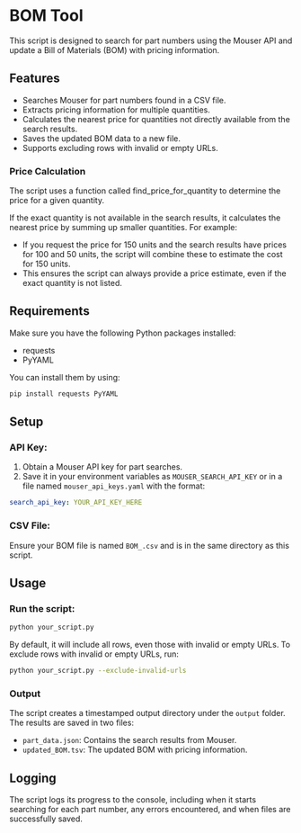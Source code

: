 # BOM Tool
This script is designed to search for part numbers using the Mouser API and update a Bill of Materials (BOM) with pricing information.

## Features
- Searches Mouser for part numbers found in a CSV file.
- Extracts pricing information for multiple quantities.
- Calculates the nearest price for quantities not directly available from the search results.
- Saves the updated BOM data to a new file.
- Supports excluding rows with invalid or empty URLs.

### Price Calculation
The script uses a function called find_price_for_quantity to determine the price for a given quantity.

If the exact quantity is not available in the search results, it calculates the nearest price by summing up smaller quantities. For example:
- If you request the price for 150 units and the search results have prices for 100 and 50 units, the script will combine these to estimate the cost for 150 units.
- This ensures the script can always provide a price estimate, even if the exact quantity is not listed.

## Requirements
Make sure you have the following Python packages installed:
- requests
- PyYAML

You can install them by using:
```bash
pip install requests PyYAML
```

## Setup
### API Key:
1. Obtain a Mouser API key for part searches.
2. Save it in your environment variables as ```MOUSER_SEARCH_API_KEY``` or in a file named ```mouser_api_keys.yaml``` with the format:
```yaml
search_api_key: YOUR_API_KEY_HERE
```

### CSV File:
Ensure your BOM file is named ```BOM_.csv``` and is in the same directory as this script.

## Usage
### Run the script:
```bash
python your_script.py
```
By default, it will include all rows, even those with invalid or empty URLs.
To exclude rows with invalid or empty URLs, run:
```bash
python your_script.py --exclude-invalid-urls
```

### Output
The script creates a timestamped output directory under the ```output``` folder.
The results are saved in two files:
- ```part_data.json```: Contains the search results from Mouser.
- ```updated_BOM.tsv```: The updated BOM with pricing information.

## Logging
The script logs its progress to the console, including when it starts searching for each part number, any errors encountered, and when files are successfully saved.